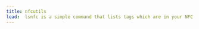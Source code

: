 ```yaml
---
title: nfcutils
lead:  lsnfc is a simple command that lists tags which are in your NFC device field.
---
```

